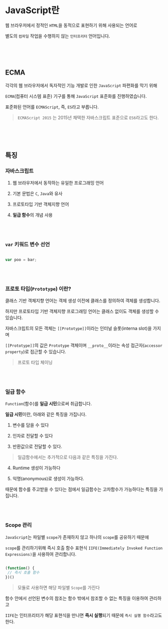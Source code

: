 # JavaScript란

웹 브라우저에서 정적인 `HTML`을 동적으로 표현하기 위해 사용되는 언어로

별도의 `컴파일` 작업을 수행하지 않는 `인터프리터` 언어입니다. 

<br/><br/><br/>
 
## ECMA

각각의 웹 브라우저에서 독자적인 기능 개발로 인한 `JavaScript` 파편화를 막기 위해

`ECMA`(컴퓨터 시스템 표준) 기구를 통해 `JavaScript` 표준화를 진행하였습니다.

표준화된 언어를 `ECMAScript`, 즉, `ES`라고 부릅니다.

> `ECMAScript 2015` 는 2015년 채택한 자바스크립트 표준으로 `ES6`라고도 한다.

<br/><br/><br/>
 

## 특징

### 자바스크립트


1. 웹 브라우저에서 동작하는 유일한 프로그래밍 언어

2. 기본 문법은 `C`, `Java`와 유사

3. 프로토타입 기반 객체지향 언어

4. **일급 함수**의 개념 사용

<br/><br/>

### `var` 키워드 변수 선언
 
```js

var poo = bar;

```
 
 <br/><br/>

### 프로토 타입(`Prototype`) 이란?

클래스 기반 객체지향 언어는 객체 생성 이전에 클래스를 정의하여 객체를 생성합니다.

하지만 프로토타입 기반 객체지향 프로그래밍 언어는 클래스 없이도 객체를 생성할 수 있습니다.

자바스크립트의 모든 객체는 `[[Prototype]]`이라는 인터널 슬롯(interna slot)을 가지며

`[[Prototype]]`의 값은 `Prototype` 객체이며 `__proto__`이라는 속성 접근자(`accessor property`)로 접근할 수 있습니다.


> 프로토 타입 체이닝

<br/><br/>

### 일급 함수

`Function`(함수)를 **일급 시민**으로써 취급합니다.

**일급 시민**이란, 아래와 같은 특징을 가집니다.

1. 변수를 담을 수 있다

2. 인자로 전달할 수 있다

3. 반환값으로 전달할 수 있다.

> 일급함수에서는 추가적으로 다음과 같은 특징을 가진다.

4. Runtime 생성이 가능하다

5. 익명(anonymous)로 생성이 가능하다.

 
때문에 함수를 주고받을 수 있다는 점에서 일급함수는 고차함수가 가능하다는 특징을 가집니다.


<br/><br/>


### Scope 관리

`JavaScript`는 파일별 `scope`가 존재하지 않고 하나의 `scope`를 공유하기 때문에

`scope`를 관리하기위해 즉시 호출 함수 표현식 `IIFE(Immediately Invoked Function Expressions)`을 사용하여 관리합니다.

```js

(function() {
 // 즉시 호출 함수
})()

```

> 모듈로 사용하면 해당 파일별 `Scope`를 가진다

함수 안에서 선언된 변수의 참조는 함수 밖에서 참조할 수 없는 특징을 이용하여 관리하고 

`IIFE`는 인터프리터가 해당 표현식을 만나면 **즉시 실행**되기 때문에 `즉시 실행 함수`라고도 한다.


<br/><br/>